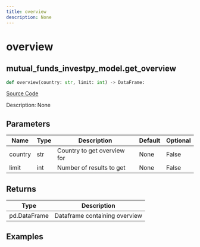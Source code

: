 ```yaml
---
title: overview
description: None
---
```

# overview

## mutual_funds_investpy_model.get_overview

```python
def overview(country: str, limit: int) -> DataFrame:
```
[Source Code](https://github.com/OpenBB-finance/OpenBBTerminal/tree/main/openbb_terminal/mutual_funds/investpy_model.py#L48)

Description: None

## Parameters

| Name | Type | Description | Default | Optional |
| ---- | ---- | ----------- | ------- | -------- |
| country | str | Country to get overview for | None | False |
| limit | int | Number of results to get | None | False |

## Returns

| Type | Description |
| ---- | ----------- |
| pd.DataFrame | Dataframe containing overview |

## Examples

